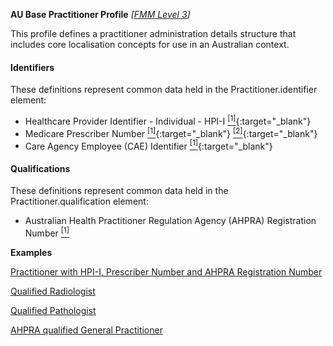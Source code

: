 **AU Base Practitioner Profile** *[[FMM Level 3](guidance.html)]*

This profile defines a practitioner administration details structure that includes core localisation concepts for use in an Australian context.

#### Identifiers
These definitions represent common data held in the Practitioner.identifier element:

* Healthcare Provider Identifier - Individual - HPI-I [<sup>[1]</sup>](http://ns.electronichealth.net.au/id/hi/hpii/1.0/index.html){:target="_blank"} 
* Medicare Prescriber Number [<sup>[1]</sup>](http://ns.electronichealth.net.au/id/medicare-prescriber-number/index.html){:target="_blank"} [<sup>[2]</sup>](http://meteor.aihw.gov.au/content/index.phtml/itemId/600762){:target="_blank"}
* Care Agency Employee (CAE) Identifier [<sup>[1]</sup>](http://ns.electronichealth.net.au/id/pcehr/caei/1.0/index.html){:target="_blank"} 

#### Qualifications
These definitions represent common data held in the Practitioner.qualification element:

* Australian Health Practitioner Regulation Agency (AHPRA) Registration Number [<sup>[1]</sup>](https://www.ahpra.gov.au/Support/Glossary.aspx#Registration%20Number)


**Examples**

[Practitioner with HPI-I, Prescriber Number and AHPRA Registration Number](Practitioner-example0.html)

[Qualified Radiologist](Practitioner-example1.html)

[Qualified Pathologist](Practitioner-example2.html)

[AHPRA qualified General Practitioner](Practitioner-example3.html)

